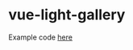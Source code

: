 # vue-light-gallery

Example code [here](https://github.com/peremp/peremp.github.io/tree/master/vue-light-gallery)
